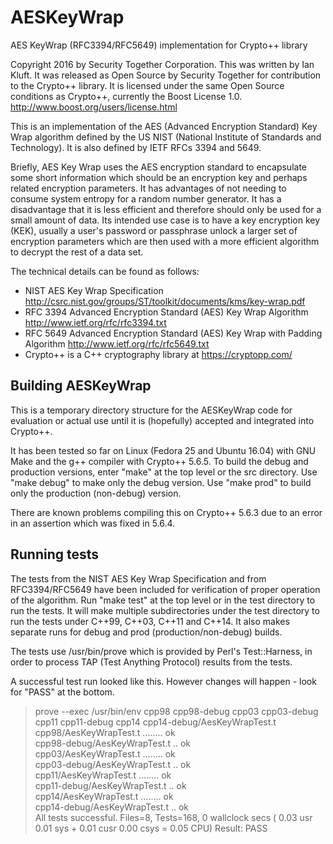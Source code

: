 # AESKeyWrap
AES KeyWrap (RFC3394/RFC5649) implementation for Crypto++ library

Copyright 2016 by Security Together Corporation. This was written by Ian Kluft.
It was released as Open Source by Security Together for contribution to the
Crypto++ library. It is licensed under the same Open Source conditions as
Crypto++, currently the Boost License 1.0.
http://www.boost.org/users/license.html

This is an implementation of the AES (Advanced Encryption Standard) Key Wrap
algorithm defined by the US NIST (National Institute of Standards and
Technology). It is also defined by IETF RFCs 3394 and 5649.

Briefly, AES Key Wrap uses the AES encryption standard to encapsulate some
short information which should be an encryption key and perhaps related
encryption parameters. It has advantages of not needing to consume system
entropy for a random number generator. It has a disadvantage that it is less
efficient and therefore should only be used for a small amount of data. Its
intended use case is to have a key encryption key (KEK), usually a user's
password or passphrase unlock a larger set of encryption parameters which are
then used with a more efficient algorithm to decrypt the rest of a data set.

The technical details can be found as follows:
* NIST AES Key Wrap Specification http://csrc.nist.gov/groups/ST/toolkit/documents/kms/key-wrap.pdf
* RFC 3394 Advanced Encryption Standard (AES) Key Wrap Algorithm http://www.ietf.org/rfc/rfc3394.txt
* RFC 5649 Advanced Encryption Standard (AES) Key Wrap with Padding Algorithm http://www.ietf.org/rfc/rfc5649.txt
* Crypto++ is a C++ cryptography library at https://cryptopp.com/

## Building AESKeyWrap
This is a temporary directory structure for the AESKeyWrap code for evaluation
or actual use until it is (hopefully) accepted and integrated into Crypto++.

It has been tested so far on Linux (Fedora 25 and Ubuntu 16.04) with GNU Make
and the g++ compiler with Crypto++ 5.6.5. To build the debug and production
versions, enter "make" at the top level or the src directory. Use "make debug"
to make only the debug version. Use "make prod" to build only the production
(non-debug) version.

There are known problems compiling this on Crypto++ 5.6.3 due to an error
in an assertion which was fixed in 5.6.4.

## Running tests
The tests from the NIST AES Key Wrap Specification and from RFC3394/RFC5649
have been included for verification of proper operation of the algorithm.
Run "make test" at the top level or in the test directory to run the tests.
It will make multiple subdirectories under the test directory to run the tests
under C++99, C++03, C++11 and C++14.  It also makes separate runs for debug
and prod (production/non-debug) builds.

The tests use /usr/bin/prove which is provided by Perl's Test::Harness, in
order to process TAP (Test Anything Protocol) results from the tests.

A successful test run looked like this. However changes will happen - look
for "PASS" at the bottom.
> prove --exec /usr/bin/env cpp98 cpp98-debug cpp03 cpp03-debug cpp11 cpp11-debug cpp14 cpp14-debug/AesKeyWrapTest.t
> cpp98/AesKeyWrapTest.t ........ ok     
> cpp98-debug/AesKeyWrapTest.t .. ok     
> cpp03/AesKeyWrapTest.t ........ ok     
> cpp03-debug/AesKeyWrapTest.t .. ok     
> cpp11/AesKeyWrapTest.t ........ ok     
> cpp11-debug/AesKeyWrapTest.t .. ok     
> cpp14/AesKeyWrapTest.t ........ ok     
> cpp14-debug/AesKeyWrapTest.t .. ok     
> All tests successful.
> Files=8, Tests=168,  0 wallclock secs ( 0.03 usr  0.01 sys +  0.01 cusr  0.00 csys =  0.05 CPU)
> Result: PASS
